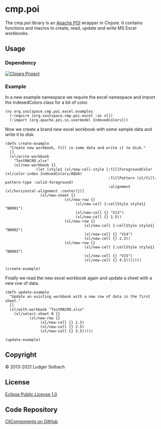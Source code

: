 cmp.poi
=======
The cmp.poi library is an [Apache POI](https://poi.apache.org/) wrapper in Clojure.
It contains functions and macros to create, read, update and write MS Excel workbooks.

Usage
-----
### Dependency
[![Clojars Project](https://img.shields.io/clojars/v/org.soulspace.clj/cmp.poi.svg)](https://clojars.org/org.soulspace.clj/cmp.poi)

### Example
In a new example namespace we require the excel namespace and import the IndexedColors class for a bit of color.

```
(ns org.soulspace.cmp.poi.excel.examples
  (:require [org.soulspace.cmp.poi.excel :as xl])
  (:import [org.apache.poi.ss.usermodel IndexedColors]))
```
Now we create a brand new excel workbook with some sample data and write it to disk.

```
(defn create-example
  "Create new workbook, fill in some data and write it to disk."
  []
  (xl/write-workbook 
    "TestMACRO.xlsx"
    (xl/new-workbook {}
              (let [style1 (xl/new-cell-style {:fillForegroundColor (xl/color-index IndexedColors/AQUA)
                                               :fillPattern (xl/fill-pattern-type :solid-foreground)
                                               :alignment (xl/horizontal-alignment :center)})]
                (xl/new-sheet {}
                           (xl/new-row {}
                                (xl/new-cell {:cellStyle style1} "N0001")
                                (xl/new-cell {} "V13")
                                (xl/new-cell {} 1.5))
                           (xl/new-row {}
                                    (xl/new-cell {:cellStyle style1} "N0002")
                                    (xl/new-cell {} "V14")
                                    (xl/new-cell {} 2.3))
                           (xl/new-row {}
                                    (xl/new-cell {:cellStyle style1} "N0003")
                                    (xl/new-cell {} "V15")
                                    (xl/new-cell {} 4.5)))))))

(create-example)
```

Finally we read the new excel workbook again and update a sheet with a new row of data.

```
(defn update-example
  "Update an existing workbook with a new row of data in the first sheet."
  []
  (xl/with-workbook "TestMACRO.xlsx"
    (xl/select-sheet 0 {}
           (xl/new-row {}
                (xl/new-cell {} 1.5)
                (xl/new-cell {} 2.5)
                (xl/new-cell {} 3.5)))))
                
(update-example)
```

Copyright
---------
© 2013-2021 Ludger Solbach

License
-------
[Eclipse Public License 1.0](http://www.eclipse.org/legal/epl-v10.html)

Code Repository
---------------
[CljComponents on GitHub](https://github.com/soulspace-org/cmp.poi)

